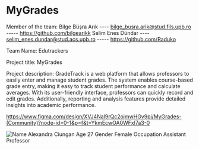 # MyGrades

Member of the team:
Bilge Büşra Arık  ---- bilge_busra.arik@stud.fils.upb.ro  -----  https://github.com/bilgearikk
Selim Enes Dündar  ----  selim_enes.dundar@stud.acs.upb.ro   -----   https://github.com/Raduko

Team Name:
Edutrackers

Project title:
MyGrades

Project description:
GradeTrack is a web platform that allows professors to easily enter and manage student grades. The system enables course-based grade entry, making it easy to track student performance and calculate averages. With its user-friendly interface, professors can quickly record and edit grades. Additionally, reporting and analysis features provide detailed insights into academic performance.


https://www.figma.com/design/XVJ4Nal9rQc2ojmwHGv9pi/MyGrades-(Community)?node-id=0-1&p=f&t=YkmEcwOA0WFxl7a3-0


![Name Alexandra Ciungan Age 27 Gender Female Occupation Assistant Professor](https://github.com/user-attachments/assets/4f606389-26cb-4241-be85-36a66243ed65)

